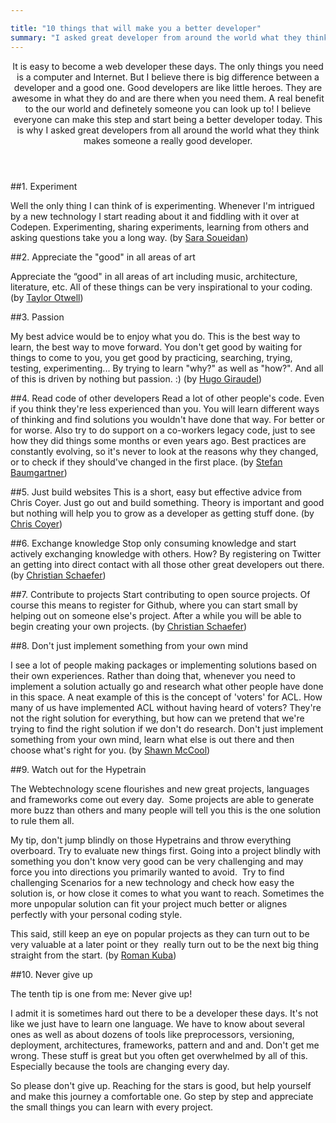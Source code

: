 ```yaml
---

title: "10 things that will make you a better developer"
summary: "I asked great developer from around the world what they think will make someone a better developer."
---
```


<header>It is easy to become a web developer these days. The only things you need is a computer and Internet. But I believe there is big difference between a developer and a good one. Good developers are like little heroes. They are awesome in what they do and are there when you need them. A real benefit to the our world and definetely someone you can look up to! I believe everyone can make this step and start being a better developer today. This is why I asked great developers from all around the world what they think makes someone a really good developer.</header>

##1. Experiment 

Well the only thing I can think of is experimenting.
Whenever I'm intrigued by a new technology I start reading about it and fiddling with
it over at Codepen. Experimenting, sharing experiments, learning from others and asking questions take you a long way. (by [Sara Soueidan](http://sarasoueidan.com/))

##2. Appreciate the "good" in all areas of art

Appreciate the “good" in all areas of art including music, architecture, literature, etc. All of these things can be very inspirational to your coding. (by [Taylor Otwell](http://taylorotwell.com/))

##3. Passion 

My best advice would be to enjoy what you do. This is the best way to learn, the best way to move forward. You don't get good by waiting for things to come to you, you get good by practicing, searching, trying, testing, experimenting... By trying to learn "why?" as well as "how?".
And all of this is driven by nothing but passion. :) (by [Hugo Giraudel](http://hugogiraudel.com/))

##4. Read code of other developers
Read a lot of other people's code. Even if you think they're less experienced than you. You will learn different ways of thinking and find solutions you wouldn't have done that way. For better or for worse. Also try to do support on a co-workers legacy code, just to see how they did things some months or even years ago. Best practices are constantly evolving, so it's never to look at the reasons why they changed, or to check if they should've changed in the first place. (by [Stefan Baumgartner](http://fettblog.eu/))

##5. Just build websites
This is a short, easy but effective advice from Chris Coyer. Just go out and build something. Theory is important and good but nothing will help you to grow as a developer as getting stuff done. (by [Chris Coyer](http://css-tricks.com/))

##6. Exchange knowledge
Stop only consuming knowledge and start actively exchanging knowledge with others. How? By registering on Twitter an getting into direct contact with all those other great developers out there. (by [Christian Schaefer](https://twitter.com/derSchepp))

##7. Contribute to projects 
Start contributing to open source projects. Of course this means to register for Github, where you can start small by helping out on someone else's project. After a while you will be able to begin creating your own projects. (by [Christian Schaefer](https://twitter.com/derSchepp))


##8. Don't just implement something from your own mind

I see a lot of people making packages or implementing solutions based
on their own experiences. Rather than doing that, whenever you need to
implement a solution actually go and research what other people have
done in this space. A neat example of this is the concept of 'voters'
for ACL. How many of us have implemented ACL without having heard of
voters? They're not the right solution for everything, but how can we
pretend that we're trying to find the right solution if we don't do
research. Don't just implement something from your own mind, learn
what else is out there and then choose what's right for you. (by [Shawn McCool](http://shawnmc.cool/))

##9. Watch out for the Hypetrain

The Webtechnology scene flourishes and new great projects, languages and frameworks come out every day. 
Some projects are able to generate more buzz than others and many people will tell you
this is the one solution to rule them all.

My tip, don't jump blindly on those Hypetrains and throw everything overboard.
Try to evaluate new things first. Going into a project blindly with something you don't know very good can
be very challenging and may force you into directions you primarily wanted to avoid. 
Try to find challenging Scenarios for a new technology and check how easy the solution is, or how close it comes to what you want to reach.
Sometimes the more unpopular solution can fit your project much better or alignes 
perfectly with your personal coding style.

This said, still keep an eye on popular projects as they can turn out to be very valuable at a later point or they 
really turn out to be the next big thing straight from the start. (by [Roman Kuba](http://codebryo.com/))

##10. Never give up

The tenth tip is one from me: Never give up!

I admit it is sometimes hard out there to be a developer these days. It's not like we just have to learn one language. We have to know about several ones as well as about dozens of tools like preprocessors, versioning, deployment, architectures, frameworks, pattern and and and. Don't get me wrong. These stuff is great but you often get overwhelmed by all of this. Especially because the tools are changing every day.

So please don't give up. Reaching for the stars is good, but help yourself and make this journey a comfortable one. Go step by step and appreciate the small things you can learn with every project.
